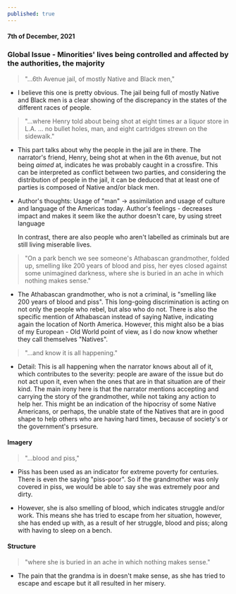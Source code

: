 ```yaml
---
published: true
---
```

#### 7th of December, 2021

### Global Issue - Minorities' lives being controlled and affected by the authorities, the majority

> "...6th Avenue jail, of mostly Native and Black men,"

- I believe this one is pretty obvious. The jail being full of mostly Native and Black men is a clear showing of the discrepancy in the states of the different races of people.

> "...where Henry told about being shot at eight times ar a liquor store in L.A. ... no bullet holes, man, and eight cartridges strewn on the sidewalk."

- This part talks about why the people in the jail are in there. The narrator's friend, Henry, being shot at when in the 6th avenue, but not being _aimed_ at, indicates he was probably caught in a crossfire. This can be interpreted as conflict between two parties, and considering the distribution of people in the jail, it can be deduced that at least one of parties is composed of Native and/or black men.

- Author's thoughts: Usage of "man" -> assimilation and usage of culture and language of the Americas today. Author's feelings - decreases impact and makes it seem like the author doesn't care, by using street language

	In contrast, there are also people who aren't labelled as criminals but are still living miserable lives. 

> "On a park bench we see someone's Athabascan grandmother, folded up, smelling like 200 years of blood and piss, her eyes closed against some unimagined darkness, where she is buried in an ache in which nothing makes sense."

- The Athabascan grandmother, who is not a criminal, is "smelling like 200 years of blood and piss". This long-going discrimination is acting on not only the people who rebel, but also who do not. There is also the specific mention of Athabascan instead of saying Native, indicating again the location of North America. However, this might also be a bias of my European - Old World point of view, as I do now know whether they call themselves "Natives".

> "...and know it is all happening."

- Detail: This is all happening when the narrator knows about all of it, which contributes to the severity: people are aware of the issue but do not act upon it, even when the ones that are in that situation are of their kind. The main irony here is that the narrator mentions accepting and carrying the story of the grandmother, while not taking any action to help her. This might be an indication of the hipocrisy of some Native Americans, or perhaps, the unable state of the Natives that are in good shape to help others who are having hard times, because of society's or the government's prsesure.

#### Imagery
>"...blood and piss,"

- Piss has been used as an indicator for extreme poverty for centuries. There is even the saying "piss-poor". So if the grandmother was only covered in piss, we would be able to say she was extremely poor and dirty. 

- However, she is also smelling of blood, which indicates struggle and/or work. This means she has tried to escape from her situation, however, she has ended up with, as a result of her struggle, blood and piss; along with having to sleep on a bench.

#### Structure

>"where she is buried in an ache
in which nothing makes
                                       sense."
                                       
- The pain that the grandma is in doesn't make sense, as she has tried to escape and escape but it all resulted in her misery.
